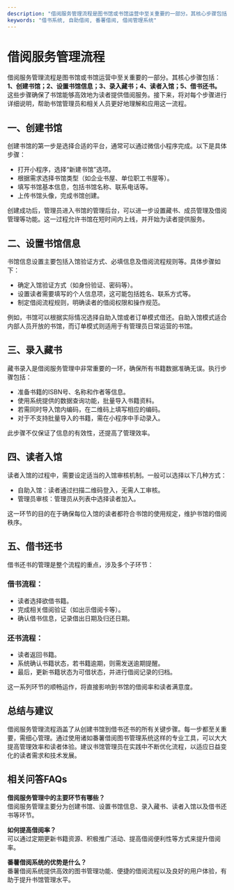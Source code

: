```yaml
---
description: "借阅服务管理流程是图书馆或书馆运营中至关重要的一部分。其核心步骤包括：**1、创建书馆；2、设置书馆信息；3、录入藏书；4、读者入馆；5、借书还书。** 这些步骤确保了书馆能够高效地为读者提供借阅服务。接下来，将对每个步骤进行详细说明，帮助书馆管理员和相关人员更好地理解和应用这一流程。"
keywords: "借书系统, 自助借阅, 番薯借阅, 借阅管理系统"
---
```

# 借阅服务管理流程

借阅服务管理流程是图书馆或书馆运营中至关重要的一部分。其核心步骤包括：**1、创建书馆；2、设置书馆信息；3、录入藏书；4、读者入馆；5、借书还书。** 这些步骤确保了书馆能够高效地为读者提供借阅服务。接下来，将对每个步骤进行详细说明，帮助书馆管理员和相关人员更好地理解和应用这一流程。

## **一、创建书馆**

创建书馆的第一步是选择合适的平台，通常可以通过微信小程序完成。以下是具体步骤：

- 打开小程序，选择“新建书馆”选项。
- 根据需求选择书馆类型（如企业书屋、单位职工书屋等）。
- 填写书馆基本信息，包括书馆名称、联系电话等。
- 上传书馆头像，完成书馆创建。

创建成功后，管理员进入书馆的管理后台，可以进一步设置藏书、成员管理及借阅管理等功能。这一过程允许书馆在短时间内上线，并开始为读者提供服务。

## **二、设置书馆信息**

书馆信息设置主要包括入馆验证方式、必填信息及借阅流程规则等。具体步骤如下：

- 确定入馆验证方式（如身份验证、密码等）。
- 设置读者需要填写的个人信息项，这可能包括姓名、联系方式等。
- 制定借阅流程规则，明确读者的借阅权限和操作规范。

例如，书馆可以根据实际情况选择自助入馆或者订单模式借还。自助入馆模式适合内部人员开放的书馆，而订单模式则适用于有管理员日常运营的书馆。

## **三、录入藏书**

藏书录入是借阅服务管理中非常重要的一环，确保所有书籍数据准确无误。执行步骤包括：

- 准备书籍的ISBN号、名称和作者等信息。
- 使用系统提供的数据查询功能，批量导入书籍资料。
- 若需同时导入馆内编码，在二维码上填写相应的编码。
- 对于不支持批量导入的书籍，需在小程序中手动录入。

此步骤不仅保证了信息的有效性，还提高了管理效率。

## **四、读者入馆**

读者入馆的过程中，需要设定适当的入馆审核机制。一般可以选择以下几种方式：

- 自助入馆：读者通过扫描二维码登入，无需人工审核。
- 管理员审核：管理员从列表中选择读者加入。

这一环节的目的在于确保每位入馆的读者都符合书馆的使用规定，维护书馆的借阅秩序。

## **五、借书还书**

借书还书的管理是整个流程的重点，涉及多个子环节：

### 借书流程：

- 读者选择欲借书籍。
- 完成相关借阅验证（如出示借阅卡等）。
- 确认借书信息，记录借出日期及归还日期。

### 还书流程：

- 读者返回书籍。
- 系统确认书籍状态，若书籍逾期，则需发送逾期提醒。
- 最后，更新书籍状态为可借状态，并进行借阅记录的归档。

这一系列环节的顺畅运作，将直接影响到书馆的借阅率和读者满意度。

## **总结与建议**

借阅服务管理流程涵盖了从创建书馆到借书还书的所有关键步骤。每一步都至关重要，需细心管理。通过使用诸如番薯借阅图书管理系统这样的专业工具，可以大大提高管理效率和读者体验。建议书馆管理员在实践中不断优化流程，以适应日益变化的读者需求和技术发展。

## 相关问答FAQs

**借阅服务管理中的主要环节有哪些？**  
借阅服务管理主要分为创建书馆、设置书馆信息、录入藏书、读者入馆以及借书还书等环节。

**如何提高借阅率？**  
可以通过定期更新书籍资源、积极推广活动、提高借阅便利性等方式来提升借阅率。

**番薯借阅系统的优势是什么？**  
番薯借阅系统提供高效的图书管理功能、便捷的借阅流程以及良好的用户体验，有助于提升书馆管理水平。
